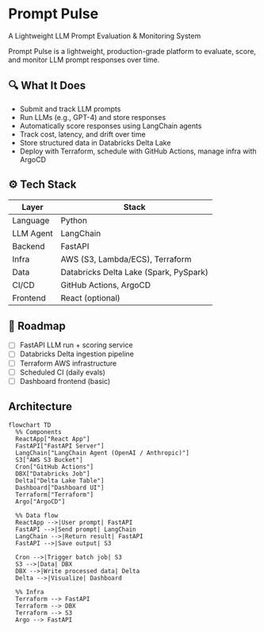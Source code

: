 # Prompt Pulse
A Lightweight LLM Prompt Evaluation &amp; Monitoring System


Prompt Pulse is a lightweight, production-grade platform to evaluate, score, and monitor LLM prompt responses over time. 


## 🔍 What It Does

- Submit and track LLM prompts
- Run LLMs (e.g., GPT-4) and store responses
- Automatically score responses using LangChain agents
- Track cost, latency, and drift over time
- Store structured data in Databricks Delta Lake
- Deploy with Terraform, schedule with GitHub Actions, manage infra with ArgoCD


## ⚙️ Tech Stack

| Layer      | Stack                                |
|-----------|---------------------------------------|
| Language   | Python                                |
| LLM Agent  | LangChain                             |
| Backend    | FastAPI                               |
| Infra      | AWS (S3, Lambda/ECS), Terraform       |
| Data       | Databricks Delta Lake (Spark, PySpark)|
| CI/CD      | GitHub Actions, ArgoCD                |
| Frontend   | React (optional)                      |


## 📌 Roadmap

- [ ] FastAPI LLM run + scoring service
- [ ] Databricks Delta ingestion pipeline
- [ ] Terraform AWS infrastructure
- [ ] Scheduled CI (daily evals)
- [ ] Dashboard frontend (basic)

## Architecture 


```mermaid
flowchart TD
  %% Components
  ReactApp["React App"]
  FastAPI["FastAPI Server"]
  LangChain["LangChain Agent (OpenAI / Anthropic)"]
  S3["AWS S3 Bucket"]
  Cron["GitHub Actions"]
  DBX["Databricks Job"]
  Delta["Delta Lake Table"]
  Dashboard["Dashboard UI"]
  Terraform["Terraform"]
  Argo["ArgoCD"]

  %% Data flow
  ReactApp -->|User prompt| FastAPI
  FastAPI -->|Send prompt| LangChain
  LangChain -->|Return result| FastAPI
  FastAPI -->|Save output| S3

  Cron -->|Trigger batch job| S3
  S3 -->|Data| DBX
  DBX -->|Write processed data| Delta
  Delta -->|Visualize| Dashboard

  %% Infra
  Terraform --> FastAPI
  Terraform --> DBX
  Terraform --> S3
  Argo --> FastAPI

```